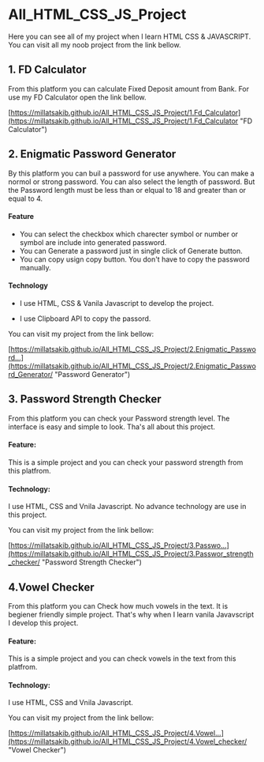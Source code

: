 # All_HTML_CSS_JS_Project

Here you can see all of my project when I learn HTML CSS & JAVASCRIPT. You can visit all my noob project from the link bellow.

## 1. FD Calculator

From this platform you can calculate Fixed Deposit amount from Bank. For use my FD Calculator open the link bellow.

[https://millatsakib.github.io/All_HTML_CSS_JS_Project/1.Fd_Calculator](https://millatsakib.github.io/All_HTML_CSS_JS_Project/1.Fd_Calculator "FD Calculator")


## 2. Enigmatic Password Generator

By this platform you can buil a password for use anywhere. You can make a normol or strong password. You can also select the length of password. But the Password length must be less than or elqual to 18 and greater than or equal to 4.

#### Feature
- You can select the checkbox which charecter symbol or number or symbol are include into generated password.
- You can Generate a password just in single click of Generate button.
- You can copy usign copy button. You don't have to copy the password manually.

#### Technology

- I use HTML, CSS & Vanila Javascript to develop the project.

- I use Clipboard API to copy the passord.



You can visit my project from the link bellow:


[https://millatsakib.github.io/All_HTML_CSS_JS_Project/2.Enigmatic_Password...](https://millatsakib.github.io/All_HTML_CSS_JS_Project/2.Enigmatic_Password_Generator/ "Password Generator")


## 3. Password Strength Checker

From this platform you can check your Password strength level. The interface is easy and simple to look. Tha's all about this project.

#### Feature:
This is a simple project and you can check your password strength from this platfrom.

#### Technology:
I use  HTML, CSS and Vnila Javascript. No advance technology are use in this project.

You can visit my project from the link bellow:

[https://millatsakib.github.io/All_HTML_CSS_JS_Project/3.Passwo...](https://millatsakib.github.io/All_HTML_CSS_JS_Project/3.Passwor_strength_checker/ "Password Strength Checker")

## 4.Vowel Checker
From this platform you can Check how much vowels in the text. It is begiener friendly simple project. That's why when I learn vanila Javavscript I develop this project.

#### Feature:
This is a simple project and you can check vowels in the text from this platfrom.

#### Technology:
I use  HTML, CSS and Vnila Javascript.

You can visit my project from the link bellow:

[https://millatsakib.github.io/All_HTML_CSS_JS_Project/4.Vowel...](https://millatsakib.github.io/All_HTML_CSS_JS_Project/4.Vowel_checker/ "Vowel Checker")
